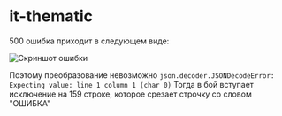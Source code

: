 # it-thematic

500 ошибка приходит в следующем виде:

![Скриншот ошибки](https://image.prntscr.com/image/PPcnRWzfRReB4S5pQOTkNA.png)

 Поэтому преобразование невозможно
             `json.decoder.JSONDecodeError: Expecting value: line 1 column 1 (char 0)`
 Тогда в бой вступает исключение на 159 строке, которое срезает строчку со словом "ОШИБКА"
 
